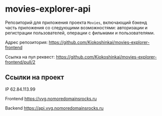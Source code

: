 # movies-explorer-api
Репозиторий для приложения проекта `Movies`, включающий бэкенд часть приложения со следующими возможностями: авторизации и регистрации пользователей, операции с фильмами и пользователями.

Адрес репозитория: https://github.com/Kiokoshinkai/movies-explorer-frontend

Ссылка на пул реквест: https://github.com/Kiokoshinkai/movies-explorer-frontend/pull/2

## Ссылки на проект
IP 62.84.113.99

Frontend https://vvg.nomoredomainsrocks.ru

Backend https://api.vvg.nomoredomainsrocks.ru
